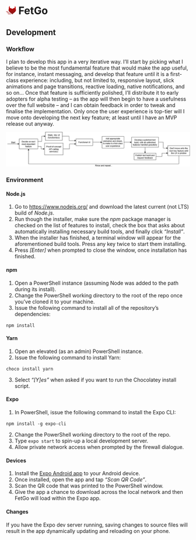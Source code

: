 # <img src="icon.png" alt="Icon" height="23px"> FetGo

## Development

### Workflow

I plan to develop this app in a very iterative way. I’ll start by picking what I believe to be the most fundamental feature that would make the app useful, for instance, instant messaging, and develop that feature until it is a first-class experience: including, but not limited to, responsive layout, slick animations and page transitions, reactive loading, native notifications, and so on… Once that feature is sufficiently polished, I’ll distribute it to early adopters for alpha testing – as the app will then begin to have a usefulness over the full website – and I can obtain feedback in order to tweak and finalise the implementation. Only once the user experience is top-tier will I move onto developing the next key feature; at least until I have an MVP release out anyway.

![Workflow Diagram](workflow.png)

### Environment

#### Node.js

1. Go to https://www.nodejs.org/ and download the latest current (not LTS) build of _Node.js_.
2. Run though the installer, make sure the _npm_ package manager is checked on the list of features to install, check the box that asks about automatically installing necessary build tools, and finally click _“Install”_.
3. When the installer has finished, a terminal window will appear for the aforementioned build tools. Press any key twice to start them installing.
4. Press _[Enter]_ when prompted to close the window, once installation has finished.

#### npm

1. Open a PowerShell instance (assuming Node was added to the path during its install).
2. Change the PowerShell working directory to the root of the repo once you’ve cloned it to your machine.
3. Issue the following command to install all of the repository’s dependencies:
```
npm install
```

#### Yarn

1. Open an elevated (as an admin) PowerShell instance.
2. Issue the following command to install Yarn:
```
choco install yarn
```
3. Select _“[Y]es”_ when asked if you want to run the Chocolatey install script.

#### Expo

1. In PowerShell, issue the following command to install the Expo CLI:
```
npm install -g expo-cli
```
2. Change the PowerShell working directory to the root of the repo.
3. Type `expo start` to spin-up a local development server.
4. Allow private network access when prompted by the firewall dialogue.

#### Devices

1. Install the [Expo Android app](https://play.google.com/store/apps/details?id=host.exp.exponent) to your Android device.
2. Once installed, open the app and tap _“Scan QR Code”_.
3. Scan the QR code that was printed to the PowerShell window.
4. Give the app a chance to download across the local network and then FetGo will load within the Expo app.

#### Changes

If you have the Expo dev server running, saving changes to source files will result in the app dynamically updating and reloading on your phone.
